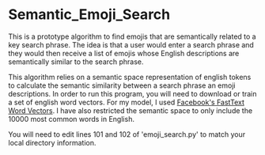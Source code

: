 # Semantic_Emoji_Search
This is a prototype algorithm to find emojis that are semantically related to a key search phrase. The idea is that a user would enter a search phrase
and they would then receive a list of emojis whose English descriptions are semantically similar to the search phrase.

This algorithm relies on a semantic space representation of english tokens to calculate the semantic similarity between a search phrase an emoji descriptions.
In order to run this program, you will need to download or train a set of english word vectors. For my model, I used [Facebook's FastText Word Vectors](https://fasttext.cc/docs/en/english-vectors.html).
I have also restricted the semantic space to only include the 10000 most common words in English.

You will need to edit lines 101 and 102 of 'emoji_search.py' to match your local directory information.


